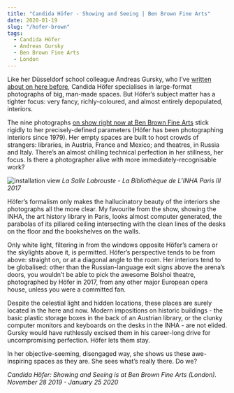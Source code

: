 ```yaml
---
title: "Candida Höfer - Showing and Seeing | Ben Brown Fine Arts"
date: 2020-01-19
slug: "/hofer-brown"
tags:
  - Candida Höfer
  - Andreas Gursky
  - Ben Brown Fine Arts
  - London
---
```


Like her Düsseldorf school colleague Andreas Gursky, who I’ve [written about on here before](http://artangled.com/2018/02/25/gursky-hayward/), Candida Höfer specialises in large-format photographs of big, man-made spaces. But Höfer’s subject matter has a tighter focus: very fancy, richly-coloured, and almost entirely depopulated, interiors.

The nine photographs [on show right now at Ben Brown Fine Arts](https://www.benbrownfinearts.com/exhibitions/147/overview/) stick rigidly to her precisely-defined parameters (Höfer has been photographing interiors since 1979). Her empty spaces are built to host crowds of strangers: libraries, in Austria, France and Mexico; and theatres, in Russia and Italy. There’s an almost chilling technical perfection in her stillness, her focus. Is there a photographer alive with more immediately-recognisable work?

![installation view](/hofer-brown-1.jpg)
*La Salle Labrouste - La Bibliothèque de L’INHA Paris III 2017*

Höfer’s formalism only makes the hallucinatory beauty of the interiors she photographs all the more clear. My favourite from the show, showing the INHA, the art history library in Paris, looks almost computer generated, the parabolas of its pillared ceiling intersecting with the clean lines of the desks on the floor and the bookshelves on the walls.

Only white light, filtering in from the windows opposite Höfer’s camera or the skylights above it, is permitted. Höfer’s perspective tends to be from above: straight on, or at a diagonal angle to the room. Her interiors tend to be globalised: other than the Russian-language exit signs above the arena’s doors, you wouldn’t be able to pick the awesome Bolshoi theatre, photographed by Höfer in 2017, from any other major European opera house, unless you were a committed fan.

Despite the celestial light and hidden locations, these places are surely located in the here and now. Modern impositions on historic buildings - the basic plastic storage boxes in the back of an Austrian library, or the clunky computer monitors and keyboards on the desks in the INHA - are not elided. Gursky would have ruthlessly excised them in his career-long drive for uncompromising perfection. Höfer lets them stay.

In her objective-seeming, disengaged way, she shows us these awe-inspiring spaces as they are. She sees what’s really there. Do we?

*Candida Höfer: Showing and Seeing is at Ben Brown Fine Arts (London). November 28 2019 - January 25 2020*
